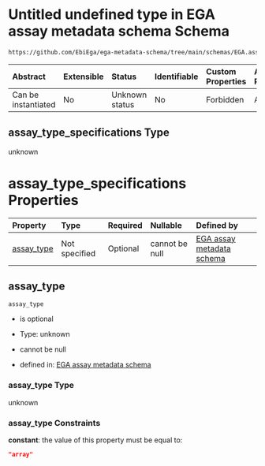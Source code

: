 # Untitled undefined type in EGA assay metadata schema Schema

```txt
https://github.com/EbiEga/ega-metadata-schema/tree/main/schemas/EGA.assay.json#/allOf/2/if/properties/assay_type_specifications
```



| Abstract            | Extensible | Status         | Identifiable | Custom Properties | Additional Properties | Access Restrictions | Defined In                                                                 |
| :------------------ | :--------- | :------------- | :----------- | :---------------- | :-------------------- | :------------------ | :------------------------------------------------------------------------- |
| Can be instantiated | No         | Unknown status | No           | Forbidden         | Allowed               | none                | [EGA.assay.json\*](../../../schemas/EGA.assay.json "open original schema") |

## assay\_type\_specifications Type

unknown

# assay\_type\_specifications Properties

| Property                   | Type          | Required | Nullable       | Defined by                                                                                                                                                                                                                                                                                              |
| :------------------------- | :------------ | :------- | :------------- | :------------------------------------------------------------------------------------------------------------------------------------------------------------------------------------------------------------------------------------------------------------------------------------------------------ |
| [assay\_type](#assay_type) | Not specified | Optional | cannot be null | [EGA assay metadata schema](ega-11-allof-allowed-filetypes-for-an-array-assay-if-properties-assay_type_specifications-properties-assay_type.md "https://github.com/EbiEga/ega-metadata-schema/tree/main/schemas/EGA.assay.json#/allOf/2/if/properties/assay_type_specifications/properties/assay_type") |

## assay\_type



`assay_type`

* is optional

* Type: unknown

* cannot be null

* defined in: [EGA assay metadata schema](ega-11-allof-allowed-filetypes-for-an-array-assay-if-properties-assay_type_specifications-properties-assay_type.md "https://github.com/EbiEga/ega-metadata-schema/tree/main/schemas/EGA.assay.json#/allOf/2/if/properties/assay_type_specifications/properties/assay_type")

### assay\_type Type

unknown

### assay\_type Constraints

**constant**: the value of this property must be equal to:

```json
"array"
```
